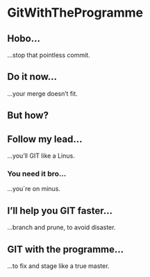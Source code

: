 # GitWithTheProgramme

## Hobo...
...stop that pointless commit.

## Do it now... 
...your merge doesn’t fit.

## But how?

## Follow my lead...
...you’ll GIT like a Linus.

### You need it bro...
...you´re on minus.

## I’ll help you GIT faster...
...branch and prune, to avoid disaster.

## GIT with the programme...
...to fix and stage like a true master.
